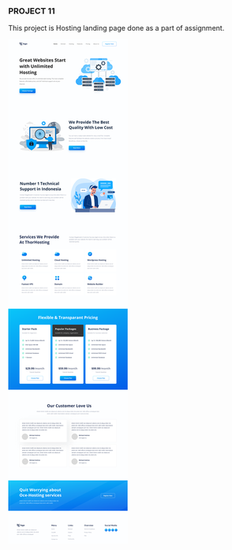 ### PROJECT 11

This project is Hosting landing page done as a part of assignment.

![Project 01 Image](./11.png)
